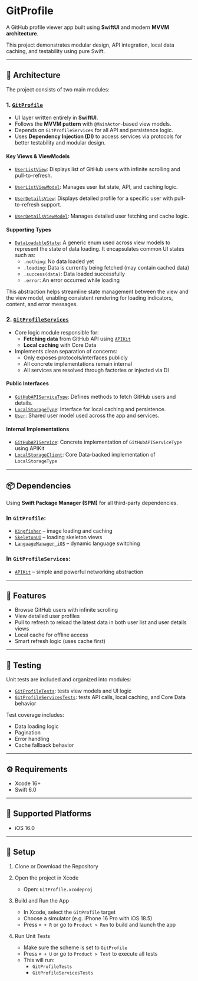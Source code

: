 # GitProfile

A GitHub profile viewer app built using **SwiftUI** and modern **MVVM architecture**.

This project demonstrates modular design, API integration, local data caching, and testability using pure Swift.

---

## 🧱 Architecture

The project consists of two main modules:

### 1. [`GitProfile`](https://github.com/tiennv166/git-profile/tree/main/GitProfile)
- UI layer written entirely in **SwiftUI**.
- Follows the **MVVM pattern** with `@MainActor`-based view models.
- Depends on `GitProfileServices` for all API and persistence logic.
- Uses **Dependency Injection (DI)** to access services via protocols for better testability and modular design.

#### Key Views & ViewModels

- [`UserListView`](https://github.com/tiennv166/git-profile/blob/main/GitProfile/UserList/UserListView.swift): Displays list of GitHub users with infinite scrolling and pull-to-refresh.
- [`UserListViewModel`](https://github.com/tiennv166/git-profile/blob/main/GitProfile/UserList/UserListViewModel.swift): Manages user list state, API, and caching logic.

- [`UserDetailsView`](https://github.com/tiennv166/git-profile/blob/main/GitProfile/UserDetails/UserDetailsView.swift): Displays detailed profile for a specific user with pull-to-refresh support.
- [`UserDetailsViewModel`](https://github.com/tiennv166/git-profile/blob/main/GitProfile/UserDetails/UserDetailsViewModel.swift): Manages detailed user fetching and cache logic.

#### Supporting Types

- [`DataLoadableState`](https://github.com/tiennv166/git-profile/blob/main/GitProfile/Commons/DataLoadableState.swift): A generic enum used across view models to represent the state of data loading. It encapsulates common UI states such as:
  - `.nothing`: No data loaded yet
  - `.loading`: Data is currently being fetched (may contain cached data)
  - `.success(data)`: Data loaded successfully
  - `.error`: An error occurred while loading

This abstraction helps streamline state management between the view and the view model, enabling consistent rendering for loading indicators, content, and error messages.


### 2. [`GitProfileServices`](https://github.com/tiennv166/git-profile/tree/main/GitProfileServices)
- Core logic module responsible for:
  - **Fetching data** from GitHub API using [`APIKit`](https://github.com/ishkawa/APIKit)
  - **Local caching** with Core Data
- Implements clean separation of concerns:
  - Only exposes protocols/interfaces publicly
  - All concrete implementations remain internal
  - All services are resolved through factories or injected via DI

#### Public Interfaces
- [`GitHubAPIServiceType`](https://github.com/tiennv166/git-profile/blob/main/GitProfileServices/Interfaces/GitHubAPIServiceType.swift): Defines methods to fetch GitHub users and details.
- [`LocalStorageType`](https://github.com/tiennv166/git-profile/blob/main/GitProfileServices/Interfaces/LocalStorageType.swift): Interface for local caching and persistence.
- [`User`](https://github.com/tiennv166/git-profile/blob/main/GitProfileServices/Interfaces/Models/User.swift): Shared user model used across the app and services.


#### Internal Implementations

- [`GitHubAPIService`](https://github.com/tiennv166/git-profile/tree/main/GitProfileServices/Internals/GitHubAPIService): Concrete implementation of `GitHubAPIServiceType` using APIKit
- [`LocalStorageClient`](https://github.com/tiennv166/git-profile/tree/main/GitProfileServices/Internals/LocalStorage): Core Data-backed implementation of `LocalStorageType`

---

## 📦 Dependencies

Using **Swift Package Manager (SPM)** for all third-party dependencies.

### In `GitProfile`:
- [`Kingfisher`](https://github.com/onevcat/Kingfisher) – image loading and caching
- [`SkeletonUI`](https://github.com/CSolanaM/SkeletonUI) – loading skeleton views
- [`LanguageManager_iOS`](https://github.com/Abedalkareem/LanguageManager-iOS) – dynamic language switching

### In `GitProfileServices`:
- [`APIKit`](https://github.com/ishkawa/APIKit) – simple and powerful networking abstraction

---

## 🚀 Features

- Browse GitHub users with infinite scrolling
- View detailed user profiles
- Pull to refresh to reload the latest data in both user list and user details views
- Local cache for offline access
- Smart refresh logic (uses cache first)

---

## 🧪 Testing

Unit tests are included and organized into modules:

- [`GitProfileTests`](https://github.com/tiennv166/git-profile/tree/main/GitProfileTests): tests view models and UI logic
- [`GitProfileServicesTests`](https://github.com/tiennv166/git-profile/tree/main/GitProfileServicesTests): tests API calls, local caching, and Core Data behavior

Test coverage includes:
- Data loading logic
- Pagination
- Error handling
- Cache fallback behavior

---

## ⚙️ Requirements

- Xcode 16+
- Swift 6.0

---

## 📱 Supported Platforms

- iOS 16.0

---

## 🚧 Setup

1. Clone or Download the Repository

2. Open the project in Xcode

   - Open: `GitProfile.xcodeproj`

3. Build and Run the App

   - In Xcode, select the `GitProfile` target
   - Choose a simulator (e.g. iPhone 16 Pro with iOS 18.5)
   - Press `⌘ + R` or go to `Product > Run` to build and launch the app

4. Run Unit Tests

   - Make sure the scheme is set to `GitProfile`
   - Press `⌘ + U` or go to `Product > Test` to execute all tests
   - This will run:
     - `GitProfileTests`
     - `GitProfileServicesTests`
